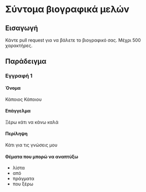# Σύντομα βιογραφικά μελών

## Εισαγωγή

Κάντε pull request για να βάλετε το βιογραφικό σας. Μέχρι 500 χαρακτήρες.

## Παράδειγμα

### Εγγραφή 1
#### Όνομα
Κάποιος Κάποιου
#### Επάγγελμα
Ξέρω κάτι να κάνω καλά
#### Περίληψη
Κάτι για τις γνώσεις μου
#### Θέματα που μπορώ να αναπτύξω
* λίστα
* από
* πράγματα
* που ξέρω

